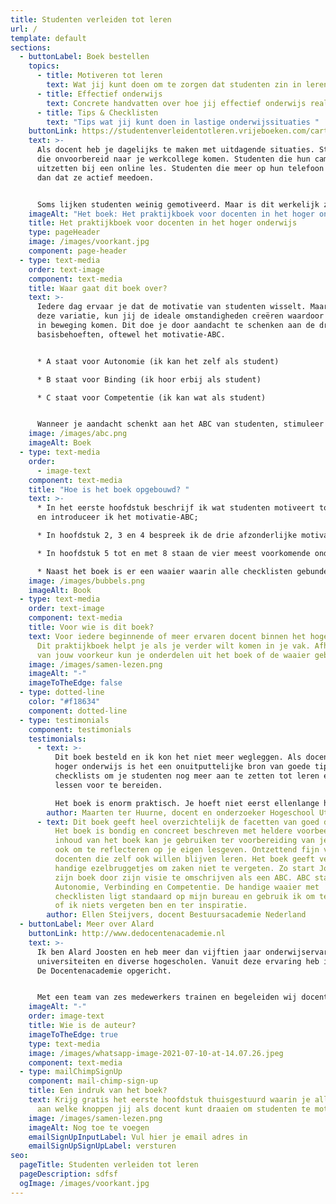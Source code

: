 ```yaml
---
title: Studenten verleiden tot leren
url: /
template: default
sections:
  - buttonLabel: Boek bestellen
    topics:
      - title: Motiveren tot leren
        text: Wat jij kunt doen om te zorgen dat studenten zin in leren krijgen
      - title: Effectief onderwijs
        text: Concrete handvatten over hoe jij effectief onderwijs realiseert
      - title: Tips & Checklisten
        text: "Tips wat jij kunt doen in lastige onderwijssituaties "
    buttonLink: https://studentenverleidentotleren.vrijeboeken.com/cart?noproductlink=1&reference=9789090346625
    text: >-
      Als docent heb je dagelijks te maken met uitdagende situaties. Studenten
      die onvoorbereid naar je werkcollege komen. Studenten die hun camera
      uitzetten bij een online les. Studenten die meer op hun telefoon zitten
      dan dat ze actief meedoen. 


      Soms lijken studenten weinig gemotiveerd. Maar is dit werkelijk zo?
    imageAlt: "Het boek: Het praktijkboek voor docenten in het hoger onderwijs"
    title: Het praktijkboek voor docenten in het hoger onderwijs
    type: pageHeader
    image: /images/voorkant.jpg
    component: page-header
  - type: text-media
    order: text-image
    component: text-media
    title: Waar gaat dit boek over?
    text: >-
      Iedere dag ervaar je dat de motivatie van studenten wisselt. Maar ondanks
      deze variatie, kun jij de ideale omstandigheden creëren waardoor studenten
      in beweging komen. Dit doe je door aandacht te schenken aan de drie
      basisbehoeften, oftewel het motivatie-ABC. 


      * A staat voor Autonomie (ik kan het zelf als student)

      * B staat voor Binding (ik hoor erbij als student)

      * C staat voor Competentie (ik kan wat als student)


      Wanneer je aandacht schenkt aan het ABC van studenten, stimuleer je hen tot leren. In dit boek lees je hoe je dit in jouw les- en begeleidingssituaties, fysiek en offline, kunt aanpakken. De adviezen zijn meestal verpakt in handige to-dolijstjes.
    image: /images/abc.png
    imageAlt: Boek
  - type: text-media
    order:
      - image-text
    component: text-media
    title: "Hoe is het boek opgebouwd? "
    text: >-
      * In het eerste hoofdstuk beschrijf ik wat studenten motiveert tot leren
      en introduceer ik het motivatie-ABC;

      * In hoofdstuk 2, 3 en 4 bespreek ik de drie afzonderlijke motivatiebehoeften: autonomie, binding en competentie. Ieder hoofdstuk bevat een checklist met zes aandachtspunten;

      * In hoofdstuk 5 tot en met 8 staan de vier meest voorkomende onderwijsvormen centraal: het hoorcollege, het werkcollege, groepsbegeleiding en individuele begeleiding. In ieder hoofdstuk bespreek ik hoe je in deze onderwijsbijeenkomsten tegemoet kan komen aan het ABC. Ieder hoofdstuk bevat meerdere checklisten. Daarnaast geef ik je tips hoe je om kunt gaan met lastige situaties tijdens deze onderwijsvormen.

      * Naast het boek is er een waaier waarin alle checklisten gebundeld zijn. In het boek vind je een toelichting op de checklisten.
    image: /images/bubbels.png
    imageAlt: Book
  - type: text-media
    order: text-image
    component: text-media
    title: Voor wie is dit boek?
    text: Voor iedere beginnende of meer ervaren docent binnen het hoger onderwijs.
      Dit praktijkboek helpt je als je verder wilt komen in je vak. Afhankelijk
      van jouw voorkeur kun je onderdelen uit het boek of de waaier gebruiken.
    image: /images/samen-lezen.png
    imageAlt: "-"
    imageToTheEdge: false
  - type: dotted-line
    color: "#f18634"
    component: dotted-line
  - type: testimonials
    component: testimonials
    testimonials:
      - text: >-
          Dit boek besteld en ik kon het niet meer wegleggen. Als docent in het
          hoger onderwijs is het een onuitputtelijke bron van goede tips en
          checklists om je studenten nog meer aan te zetten tot leren en je
          lessen voor te bereiden.

          Het boek is enorm praktisch. Je hoeft niet eerst ellenlange hoofdstukken theorie door te ploegen en zelf de vertaalslag naar je lessen te maken. Joosten heeft dit allemaal al voor je gedaan en ik moet zeggen dat het ook echt werkt! Ik stuur nu veel meer op autonomie, binding en competentie. Uit de feedback van mijn studenten blijkt dat mijn lessen er beter op zijn geworden. Een kleine investering met een groot rendement! Een aanrader voor elk type docent.
        author: Maarten ter Huurne, docent en onderzoeker Hogeschool Utrecht
      - text: Dit boek geeft heel overzichtelijk de facetten van goed docentschap weer.
          Het boek is bondig en concreet beschreven met heldere voorbeelden. De
          inhoud van het boek kan je gebruiken ter voorbereiding van je les maar
          ook om te reflecteren op je eigen lesgeven. Ontzettend fijn voor
          docenten die zelf ook willen blijven leren. Het boek geeft veel
          handige ezelbruggetjes om zaken niet te vergeten. Zo start Joosten
          zijn boek door zijn visie te omschrijven als een ABC. ABC staat voor
          Autonomie, Verbinding en Competentie. De handige waaier met
          checklisten ligt standaard op mijn bureau en gebruik ik om te checken
          of ik niets vergeten ben en ter inspiratie.
        author: Ellen Steijvers, docent Bestuursacademie Nederland
  - buttonLabel: Meer over Alard
    buttonLink: http://www.dedocentenacademie.nl
    text: >-
      Ik ben Alard Joosten en heb meer dan vijftien jaar onderwijservaring op
      universiteiten en diverse hogescholen. Vanuit deze ervaring heb ik in 2016
      De Docentenacademie opgericht. 


      Met een team van zes medewerkers trainen en begeleiden wij docenten en docententeams op het gebied van effectief onderwijs. Met ons werk willen wij bijdragen aan een wereld waarin we elkaar verder helpen door optimaal van en met elkaar te leren. En dat vanuit ons motto: leren doe je door plezier, verbinding en actie!
    imageAlt: "-"
    order: image-text
    title: Wie is de auteur?
    imageToTheEdge: true
    type: text-media
    image: /images/whatsapp-image-2021-07-10-at-14.07.26.jpeg
    component: text-media
  - type: mailChimpSignUp
    component: mail-chimp-sign-up
    title: Een indruk van het boek?
    text: Krijg gratis het eerste hoofdstuk thuisgestuurd waarin je alles leest over
      aan welke knoppen jij als docent kunt draaien om studenten te motiveren.
    image: /images/samen-lezen.png
    imageAlt: Nog toe te voegen
    emailSignUpInputLabel: Vul hier je email adres in
    emailSignUpSignUpLabel: versturen
seo:
  pageTitle: Studenten verleiden tot leren
  pageDescription: sdfsf
  ogImage: /images/voorkant.jpg
---
```

